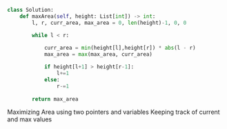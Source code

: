 ```python
class Solution:
    def maxArea(self, height: List[int]) -> int:
        l, r, curr_area, max_area = 0, len(height)-1, 0, 0

        while l < r:
            
            curr_area = min(height[l],height[r]) * abs(l - r)
            max_area = max(max_area, curr_area)

            if height[l+1] > height[r-1]:
                l+=1
            else:
                r-=1
            
        return max_area
```

Maximizing Area using two pointers and variables
Keeping track of current and max values
